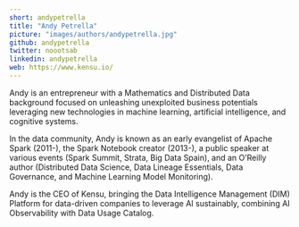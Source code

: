 ```yaml
---
short: andypetrella
title: "Andy Petrella"
picture: "images/authors/andypetrella.jpg"
github: andypetrella
twitter: noootsab
linkedin: andypetrella
web: https://www.kensu.io/
---
```


Andy is an entrepreneur with a Mathematics and Distributed Data background focused on unleashing unexploited business potentials leveraging new technologies in machine learning, artificial intelligence, and cognitive systems.

In the data community, Andy is known as an early evangelist of Apache Spark (2011-), the Spark Notebook creator (2013-), a public speaker at various events (Spark Summit, Strata, Big Data Spain), and an O’Reilly author (Distributed Data Science, Data Lineage Essentials, Data Governance, and Machine Learning Model Monitoring).

Andy is the CEO of Kensu, bringing the Data Intelligence Management (DIM) Platform for data-driven companies to leverage AI sustainably, combining AI Observability with Data Usage Catalog.